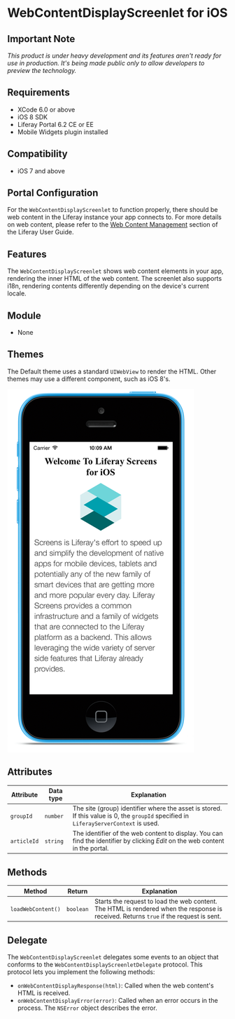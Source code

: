 # WebContentDisplayScreenlet for iOS

## Important Note

_This product is under heavy development and its features aren't ready for use in production. It's being made public only to allow developers to preview the technology._

## Requirements

- XCode 6.0 or above
- iOS 8 SDK
- Liferay Portal 6.2 CE or EE
- Mobile Widgets plugin installed

## Compatibility

- iOS 7 and above

## Portal Configuration

For the `WebContentDisplayScreenlet` to function properly, there should be web content in the Liferay instance your app connects to. For more details on web content, please refer to the [Web Content Management](https://www.liferay.com/documentation/liferay-portal/6.2/user-guide/-/ai/web-content-management-liferay-portal-6-2-user-guide-02-en) section of the Liferay User Guide.

## Features

The `WebContentDisplayScreenlet` shows web content elements in your app, rendering the inner HTML of the web content. The screenlet also supports i18n, rendering contents differently depending on the device's current locale.

## Module

- None

## Themes

The Default theme uses a standard `UIWebView` to render the HTML. Other themes may use a different component, such as iOS 8's.

![The `WebContentDisplayScreenlet` using the Default theme](Images/webcontent.png)

## Attributes

| Attribute | Data type | Explanation |
|-----------|-----------|-------------| 
| `groupId` | `number` | The site (group) identifier where the asset is stored. If this value is 0, the `groupId` specified in `LiferayServerContext` is used. |
|  `articleId` | `string` | The identifier of the web content to display. You can find the identifier by clicking *Edit* on the web content in the portal. |

## Methods

| Method | Return | Explanation |
|-----------|-----------|-------------| 
|  `loadWebContent()` | `boolean` | Starts the request to load the web content. The HTML is rendered when the response is received. Returns `true` if the request is sent. |

## Delegate

The `WebContentDisplayScreenlet` delegates some events to an object that conforms to the `WebContentDisplayScreenletDelegate` protocol. This protocol lets you implement the following methods:

- `onWebContentDisplayResponse(html)`: Called when the web content's HTML is received.
- `onWebContentDisplayError(error)`: Called when an error occurs in the process. The `NSError` object describes the error.

